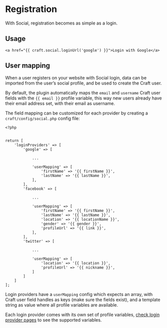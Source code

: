 # Registration

With Social, registration becomes as simple as a login.

## Usage

    <a href="{{ craft.social.loginUrl('google') }}">Login with Google</a>

## User mapping

When a user registers on your website with Social login, data can be imported from the user’s social profile, and be used to create the Craft user.

By default, the plugin automatically maps the `email` and `username` Craft user fields with the `{{ email }}` profile variable, this way new users already have their email address set, with their email as username.

The field mapping can be customized for each provider by creating a `craft/config/social.php` config file:

    <?php
    
    
    return [
        'loginProviders' => [
            'google' => [
                
                ...
                
                'userMapping' => [
                    'firstName' => '{{ firstName }}',
                    'lastName' => '{{ lastName }}',
                ],
            ],
            'facebook' => [
                
                ...
                
                'userMapping' => [
                    'firstName' => '{{ firstName }}',
                    'lastName' => '{{ lastName }}',
                    'location' => '{{ locationName }}',
                    'gender' => '{{ gender }}',
                    'profileUrl' => '{{ link }}',
                ],
            ],
            'twitter' => [
                
                ...
                
                'userMapping' => [
                    'location' => '{{ location }}',
                    'profileUrl' => '{{ nickname }}',
                ]
            ]
        ]
    ];
    
Login providers have a `userMapping` config which expects an array, with Craft user field handles as keys (make sure the fields exist), and a template string as value where all profile variables are available.

Each login provider comes with its own set of profile variables, [check login provider pages](../#login-providers) to see the supported variables.